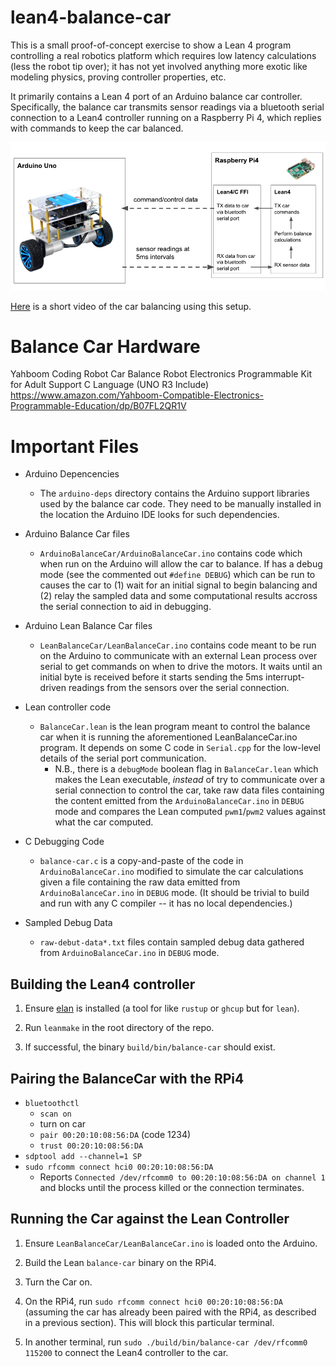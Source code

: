 # lean4-balance-car
This is a small proof-of-concept exercise to show a Lean 4 program controlling a real robotics platform which requires low latency calculations (less the robot tip over); it has not yet involved anything more exotic like modeling physics, proving controller properties, etc.

It primarily contains a Lean 4 port of an Arduino balance car controller. Specifically, the balance car transmits sensor readings via a bluetooth serial connection to a Lean4 controller running on a Raspberry Pi 4, which replies with commands to keep the car balanced.

<img src="https://github.com/GaloisInc/lean4-balance-car/blob/images/overview.png?raw=true" alt="Architectural Overview" width="600"/>

[Here](https://github.com/GaloisInc/lean4-balance-car/blob/images/lean4-balance-car.mov?raw=true) is a short video of the car balancing using this setup.

# Balance Car Hardware

Yahboom Coding Robot Car Balance Robot Electronics Programmable Kit for Adult Support C Language (UNO R3 Include)
https://www.amazon.com/Yahboom-Compatible-Electronics-Programmable-Education/dp/B07FL2QR1V

# Important Files

+ Arduino Depencencies
  - The `arduino-deps` directory contains the Arduino support libraries
    used by the balance car code. They need to be manually installed
    in the location the Arduino IDE looks for such dependencies.

+ Arduino Balance Car files
  - `ArduinoBalanceCar/ArduinoBalanceCar.ino` contains code which when run on
    the Arduino will allow the car to balance. If has a debug mode (see the commented 
    out `#define DEBUG`) which can be run to causes the car to (1) wait for an initial
    signal to begin balancing and (2) relay the sampled data and some computational
    results accross the serial connection to aid in debugging.

+ Arduino Lean Balance Car files
  - `LeanBalanceCar/LeanBalanceCar.ino` contains code meant to be run on the Arduino
    to communicate with an external Lean process over serial to get commands on
    when to drive the motors. It waits until an initial byte is received before it
    starts sending the 5ms interrupt-driven readings from the sensors over the
    serial connection.

+ Lean controller code
  - `BalanceCar.lean` is the lean program meant to control the balance car when it is
    running the aforementioned LeanBalanceCar.ino program. It depends on some C code
    in `Serial.cpp` for the low-level details of the serial port communication.
    + N.B., there is a `debugMode`  boolean flag in `BalanceCar.lean` which
      makes the Lean executable, _instead_ of try to communicate over a serial connection
      to control the car, take raw data files containing the content emitted
      from the `ArduinoBalanceCar.ino` in `DEBUG` mode and compares the Lean
      computed `pwm1`/`pwm2` values against what the car computed.

+ C Debugging Code
  - `balance-car.c` is a copy-and-paste of the code in `ArduinoBalanceCar.ino`
    modified to simulate the car calculations given a file containing 
    the raw data emitted from `ArduinoBalanceCar.ino` in `DEBUG` mode. (It should
    be trivial to build and run with any C compiler -- it has no local dependencies.)

+ Sampled Debug Data
  - `raw-debut-data*.txt` files contain sampled debug data gathered from `ArduinoBalanceCar.ino`
    in `DEBUG` mode.

## Building the Lean4 controller

1. Ensure [elan](https://github.com/Kha/elan) is installed (a tool for
   like `rustup` or `ghcup` but for `lean`).

2. Run `leanmake` in the root directory of the repo.

3. If successful, the binary `build/bin/balance-car` should exist.

## Pairing the BalanceCar with the RPi4

+ `bluetoothctl`
  + `scan on`
  + turn on car
  + `pair 00:20:10:08:56:DA` (code 1234)
  + `trust 00:20:10:08:56:DA`
+ `sdptool add --channel=1 SP`
+ `sudo rfcomm connect hci0 00:20:10:08:56:DA`
  + Reports `Connected /dev/rfcomm0 to 00:20:10:08:56:DA on channel 1` and
    blocks until the process killed or the connection terminates.

## Running the Car against the Lean Controller

1. Ensure `LeanBalanceCar/LeanBalanceCar.ino` is loaded onto the Arduino.

2. Build the Lean `balance-car` binary on the RPi4.

3. Turn the Car on.

4. On the RPi4, run `sudo rfcomm connect hci0 00:20:10:08:56:DA` (assuming the
   car has already been paired with the RPi4, as described in a previous section).
   This will block this particular terminal.

5. In another terminal, run `sudo ./build/bin/balance-car /dev/rfcomm0 115200`
   to connect the Lean4 controller to the car.
